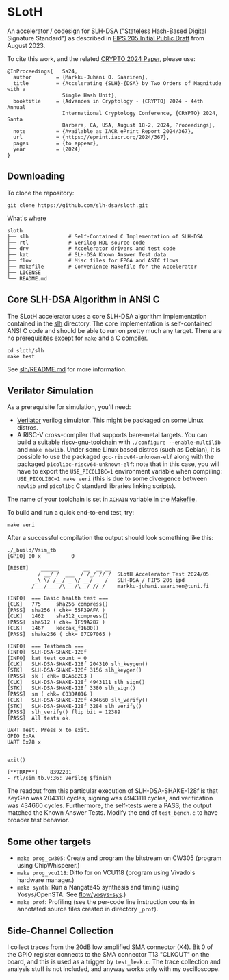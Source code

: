 #       SLotH

An accelerator / codesign for SLH-DSA ("Stateless Hash-Based Digital Signature Standard") as described in [FIPS 205 Initial Public Draft](https://doi.org/10.6028/NIST.FIPS.205.ipd) from August 2023.

To cite this work, and the related [CRYPTO 2024 Paper](https://eprint.iacr.org/2024/367), please use:
```
@InProceedings{   Sa24,
  author        = {Markku-Juhani O. Saarinen},
  title         = {Accelerating {SLH}-{DSA} by Two Orders of Magnitude with a
                  Single Hash Unit},
  booktitle     = {Advances in Cryptology - {CRYPTO} 2024 - 44th Annual
                  International Cryptology Conference, {CRYPTO} 2024, Santa
                  Barbara, CA, USA, August 18-2, 2024, Proceedings},
  note          = {Available as IACR ePrint Report 2024/367},
  url           = {https://eprint.iacr.org/2024/367},
  pages         = {to appear},
  year          = {2024}
}
```

##      Downloading

To clone the repository:
```
git clone https://github.com/slh-dsa/sloth.git
```

What's where
```
sloth
├── slh             # Self-Contained C Implementation of SLH-DSA
├── rtl             # Verilog HDL source code
├── drv             # Accelerator drivers and test code
├── kat             # SLH-DSA Known Answer Test data
├── flow            # Misc files for FPGA and ASIC flows
├── Makefile        # Convenience Makefile for the Accelerator
├── LICENSE
└── README.md
```

##      Core SLH-DSA Algorithm in ANSI C

The SLotH accelerator uses a core SLH-DSA algorithm implementation contained in the
[slh](slh) directory. The core implementation is self-contained ANSI C code and should be able to run on pretty much any target. There are no prerequisites except for `make` and a C compiler.
```
cd sloth/slh
make test
```
See [slh/README.md](slh/README.md) for more information.


##      Verilator Simulation

As a prerequisite for simulation, you'll need:

*   [Verilator](https://github.com/verilator/verilator) verilog simulator. This might be packaged on some Linux distros.
*   A RISC-V cross-compiler that supports bare-metal targets. You can build a suitable [riscv-gnu-toolchain](https://github.com/riscv/riscv-gnu-toolchain)
with `./configure --enable-multilib` and `make newlib`. Under some Linux based distros (such as Debian), it is possible to use the packaged
`gcc-riscv64-unknown-elf` along with the packaged `picolibc-riscv64-unknown-elf`: note that in this case, you will have to export the `USE_PICOLIBC=1` environment
variable when compiling: `USE_PICOLIBC=1 make veri` (this is due to some divergence between `newlib` and `picolibc` C standard libraries linking scripts).

The name of your toolchain is set in `XCHAIN` variable in the [Makefile](Makefile).

To build and run a quick end-to-end test, try:
```
make veri
```
After a successful compilation the output should look something like this:
```
./_build/Vsim_tb
[GPIO] 00 x          0

[RESET]    ______        __  __ __
          / __/ /  ___  / /_/ // /  SLotH Accelerator Test 2024/05
         _\ \/ /__/ _ \/ __/ _  /   SLH-DSA / FIPS 205 ipd
        /___/____/\___/\__/_//_/    markku-juhani.saarinen@tuni.fi

[INFO]  === Basic health test ===
[CLK]   775     sha256_compress()
[PASS]  sha256 ( chk= 55F39AFA )
[CLK]   1462    sha512_compress()
[PASS]  sha512 ( chk= 1F59A287 )
[CLK]   1467    keccak_f1600()
[PASS]  shake256 ( chk= 07C97065 )

[INFO]  === Testbench ===
[INFO]  SLH-DSA-SHAKE-128f
[INFO]  kat test count = 0
[CLK]   SLH-DSA-SHAKE-128f 204310 slh_keygen()
[STK]   SLH-DSA-SHAKE-128f 3156 slh_keygen()
[PASS]  sk ( chk= BCA6B2C3 )
[CLK]   SLH-DSA-SHAKE-128f 4943111 slh_sign()
[STK]   SLH-DSA-SHAKE-128f 3380 slh_sign()
[PASS]  sm ( chk= C03DA016 )
[CLK]   SLH-DSA-SHAKE-128f 434660 slh_verify()
[STK]   SLH-DSA-SHAKE-128f 3284 slh_verify()
[PASS]  slh_verify() flip bit = 12389
[PASS]  All tests ok.

UART Test. Press x to exit.
GPIO 0xAA
UART 0x78 x


exit()

[**TRAP**]    8392281
- rtl/sim_tb.v:36: Verilog $finish
```
The readout from this particular execution of SLH-DSA-SHAKE-128f is that KeyGen was 204310 cycles, signing was 4943111 cycles, and verification was 434660 cycles. Furthermore, the self-tests were a PASS; the output matched the Known Answer Tests. Modify the end of `test_bench.c` to have broader test behavior.


##  Some other targets

*   `make prog_cw305`: Create and program the bitstream on CW305 (program using ChipWhisperer.)
*   `make prog_vcu118`:  Ditto for  on VCU118 (program using Vivado's hardware manager.)
*   `make synth`:  Run a Nangate45 synthesis and timing (using Yosys/OpenSTA. See [flow/yosys-sys](flow/yosys-syn).)
*   `make prof`:     Profiling (see the per-code line instruction counts in annotated source files created in directory `_prof`).


##  Side-Channel Collection

I collect traces from the 20dB low amplified SMA connector (X4). Bit 0 of the GPIO register connects to the SMA connector T13 "CLKOUT" on the board, and this is used as a trigger by `test_leak.c`. The trace collection and analysis stuff is not included, and anyway works only with my oscilloscope.
